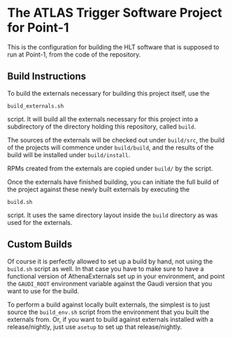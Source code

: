 The ATLAS Trigger Software Project for Point-1
==============================================

This is the configuration for building the HLT software that is supposed to
run at Point-1, from the code of the repository.

Build Instructions
------------------

To build the externals necessary for building this project itself, use the

    build_externals.sh

script. It will build all the externals necessary for this project into a
subdirectory of the directory holding this repository, called `build`.

The sources of the externals will be checked out under `build/src`, the
build of the projects will commence under `build/build`, and the results of
the build will be installed under `build/install`.

RPMs created from the externals are copied under `build/` by the script.

Once the externals have finished building, you can initiate the full build
of the project against these newly built externals by executing the

    build.sh

script. It uses the same directory layout inside the `build` directory as
was used for the externals.

Custom Builds
-------------

Of course it is perfectly allowed to set up a build by hand, not using the
`build.sh` script as well. In that case you have to make sure to have a
functional version of AthenaExternals set up in your environment, and point
the `GAUDI_ROOT` environment variable against the Gaudi version that you
want to use for the build.

To perform a build against locally built externals, the simplest is to just
source the `build_env.sh` script from the environment that you built the
externals from. Or, if you want to build against externals installed with
a release/nightly, just use `asetup` to set up that release/nightly.
